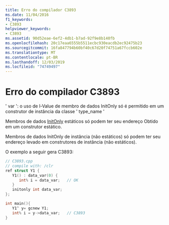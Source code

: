 ```yaml
---
title: Erro do compilador C3893
ms.date: 11/04/2016
f1_keywords:
- C3893
helpviewer_keywords:
- C3893
ms.assetid: 90d52eae-6ef2-4db1-b7ad-92f9e8b140fb
ms.openlocfilehash: 20c17eaa6555b5511ecbc930eacdb2ec92475b23
ms.sourcegitcommit: 16fa847794b60bf40c67d20f74751a67fccb602e
ms.translationtype: MT
ms.contentlocale: pt-BR
ms.lasthandoff: 12/03/2019
ms.locfileid: "74749497"
---
```

# <a name="compiler-error-c3893"></a>Erro do compilador C3893

' var ': o uso de l-Value de membro de dados InitOnly só é permitido em um construtor de instância da classe ' type_name '

Membros de dados [InitOnly](../../dotnet/initonly-cpp-cli.md) estáticos só podem ter seu endereço Obtido em um construtor estático.

Membros de dados InitOnly de instância (não estáticos) só podem ter seu endereço levado em construtores de instância (não estáticos).

O exemplo a seguir gera C3893:

```cpp
// C3893.cpp
// compile with: /clr
ref struct Y1 {
   Y1() : data_var(0) {
      int% i = data_var;   // OK
   }
   initonly int data_var;
};

int main(){
   Y1^ y= gcnew Y1;
   int% i = y->data_var;   // C3893
}
```
